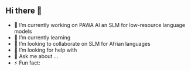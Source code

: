 ## Hi there 👋
- 🔭 I’m currently working on PAWA AI an SLM for low-resource language models
- 🌱 I’m currently learning 
- 👯 I’m looking to collaborate on SLM for Afrian languages 
- 🤔 I’m looking for help with 
- 💬 Ask me about ...
- ⚡ Fun fact: 
